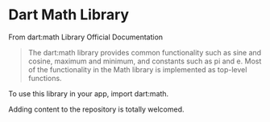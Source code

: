 # Dart Math Library
From dart:math Library Official Documentation

> The dart:math library provides common functionality such as sine
and cosine, maximum and minimum, and constants such as pi and e.
Most of the functionality in the Math library is implemented as 
top-level functions. 

To use this library in your app, import dart:math. 

Adding content to the repository is totally welcomed.